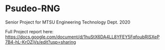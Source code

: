 # Psudeo-RNG
Senior Project for MTSU Engineering Technology Dept. 2020

Full Project report here: https://docs.google.com/document/d/1huStX6DA4LL8YFEY5FqfoubRISXeP7B4-hL-KrOZjVs/edit?usp=sharing



